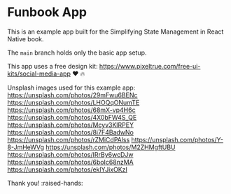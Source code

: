 # Funbook App

This is an example app built for the Simplifying State Management in React Native book.

The `main` branch holds only the basic app setup.

This app uses a free design kit: https://www.pixeltrue.com/free-ui-kits/social-media-app :heart: :fire:

Unsplash images used for this example app:
https://unsplash.com/photos/29mFwu6BENc
https://unsplash.com/photos/LHOQqONumTE
https://unsplash.com/photos/68mX-vp4H6c
https://unsplash.com/photos/4X0bFW4S_QE
https://unsplash.com/photos/Mcyv3KlRPEY
https://unsplash.com/photos/8i7F4BadwNo
https://unsplash.com/photos/rZMiCdPAlss
https://unsplash.com/photos/Y-8-JmHeWVg
https://unsplash.com/photos/M2ZHMgftUBU
https://unsplash.com/photos/IRrBy6wcDJw
https://unsplash.com/photos/6boIc68nzMA
https://unsplash.com/photos/eklYJixOKzI

Thank you! :raised-hands:
